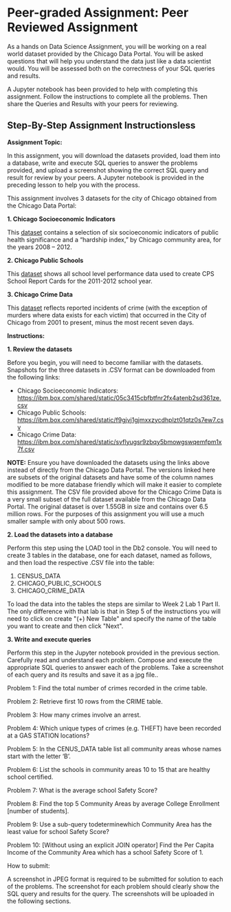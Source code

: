 # Peer-graded Assignment: Peer Reviewed Assignment

As a hands on Data Science Assignment, you will be working on a real world dataset provided by the Chicago Data Portal. You will be asked questions that will help you understand the data just like a data scientist would. You will be assessed both on the correctness of your SQL queries and results.

A Jupyter notebook has been provided to help with completing this assignment. Follow the instructions to complete all the problems. Then share the Queries and Results with your peers for reviewing.


## Step-By-Step Assignment Instructionsless 
**Assignment Topic:**

In this assignment, you will download the datasets provided, load them into a database, write and execute SQL queries to answer the problems provided, and upload a screenshot showing the correct SQL query and result for review by your peers. A Jupyter notebook is provided in the preceding lesson to help you with the process.

This assignment involves 3 datasets for the city of Chicago obtained from the Chicago Data Portal:

**1. Chicago Socioeconomic Indicators**

This [dataset](https://data.cityofchicago.org/Health-Human-Services/Census-Data-Selected-socioeconomic-indicators-in-C/kn9c-c2s2) contains a selection of six socioeconomic indicators of public health significance and a “hardship index,” by Chicago community area, for the years 2008 – 2012.

**2. Chicago Public Schools**

This [dataset](https://data.cityofchicago.org/Education/Chicago-Public-Schools-Progress-Report-Cards-2011-/9xs2-f89t) shows all school level performance data used to create CPS School Report Cards for the 2011-2012 school year.

**3. Chicago Crime Data**

This [dataset](https://data.cityofchicago.org/Public-Safety/Crimes-2001-to-present/ijzp-q8t2) reflects reported incidents of crime (with the exception of murders where data exists for each victim) that occurred in the City of Chicago from 2001 to present, minus the most recent seven days.

**Instructions:**

**1. Review the datasets**

Before you begin, you will need to become familiar with the datasets. Snapshots for the three datasets in .CSV format can be downloaded from the following links:

- Chicago Socioeconomic Indicators: https://ibm.box.com/shared/static/05c3415cbfbtfnr2fx4atenb2sd361ze.csv
- Chicago Public Schools: https://ibm.box.com/shared/static/f9gjvj1gjmxxzycdhplzt01qtz0s7ew7.csv
- Chicago Crime Data: https://ibm.box.com/shared/static/svflyugsr9zbqy5bmowgswqemfpm1x7f.csv

**NOTE:** Ensure you have downloaded the datasets using the links above instead of directly from the Chicago Data Portal. The versions linked here are subsets of the original datasets and have some of the column names modified to be more database friendly which will make it easier to complete this assignment. The CSV file provided above for the Chicago Crime Data is a very small subset of the full dataset available from the Chicago Data Portal. The original dataset is over 1.55GB in size and contains over 6.5 million rows. For the purposes of this assignment you will use a much smaller sample with only about 500 rows.

**2. Load the datasets into a database**

Perform this step using the LOAD tool in the Db2 console. You will need to create 3 tables in the database, one for each dataset, named as follows, and then load the respective .CSV file into the table:

1. CENSUS_DATA
2. CHICAGO_PUBLIC_SCHOOLS
3. CHICAGO_CRIME_DATA

To load the data into the tables the steps are similar to Week 2 Lab 1 Part II. The only difference with that lab is that in Step 5 of the instructions you will need to click on create "(+) New Table" and specify the name of the table you want to create and then click "Next".


**3. Write and execute queries**

Perform this step in the Jupyter notebook provided in the previous section. Carefully read and understand each problem. Compose and execute the appropriate SQL queries to answer each of the problems. Take a screenshot of each query and its results and save it as a jpg file..

Problem 1: Find the total number of crimes recorded in the crime table.

Problem 2: Retrieve first 10 rows from the CRIME table.

Problem 3: How many crimes involve an arrest.

Problem 4: Which unique types of crimes (e.g. THEFT) have been recorded at a GAS STATION locations?

Problem 5: In the CENUS_DATA table list all community areas whose names start with the letter ‘B’.

Problem 6: List the schools in community areas 10 to 15 that are healthy school certified.

Problem 7: What is the average school Safety Score?

Problem 8: Find the top 5 Community Areas by average College Enrollment [number of students].

Problem 9: Use a sub-query todeterminewhich Community Area has the least value for school Safety Score?

Problem 10: [Without using an explicit JOIN operator] Find the Per Capita Income of the Community Area which has a school Safety Score of 1.

How to submit:

A screenshot in JPEG format is required to be submitted for solution to each of the problems. The screenshot for each problem should clearly show the SQL query and results for the query. The screenshots will be uploaded in the following sections.

